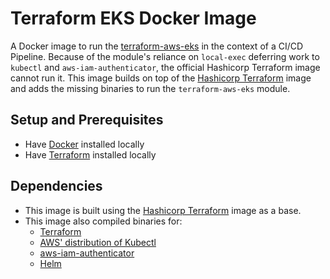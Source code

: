 # Terraform EKS Docker Image

A Docker image to run the [terraform-aws-eks](https://github.com/terraform-aws-modules/terraform-aws-eks) in the context of a CI/CD Pipeline. Because of the module's reliance on `local-exec` deferring work to `kubectl` and `aws-iam-authenticator`, the official Hashicorp Terraform image cannot run it. This image builds on top of the [Hashicorp Terraform](https://hub.docker.com/r/hashicorp/terraform/) image and adds the missing binaries to run the `terraform-aws-eks` module.

## Setup and Prerequisites

- Have [Docker](https://docs.docker.com/install/) installed locally
- Have [Terraform](https://learn.hashicorp.com/terraform/getting-started/install.html) installed locally

## Dependencies

- This image is built using the [Hashicorp Terraform](https://hub.docker.com/r/hashicorp/terraform/) image as a base.
- This image also compiled binaries for:
  - [Terraform](https://github.com/hashicorp/terraform)
  - [AWS' distribution of Kubectl](https://github.com/actions/aws/tree/master/kubectl)
  - [aws-iam-authenticator](https://github.com/kubernetes-sigs/aws-iam-authenticator)
  - [Helm](https://github.com/helm/helm)